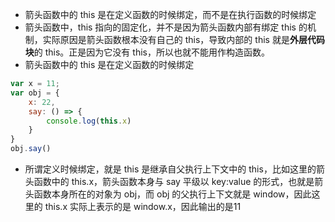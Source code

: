 - 箭头函数中的 this 是在定义函数的时候绑定，而不是在执行函数的时候绑定
- 箭头函数中，this 指向的固定化，并不是因为箭头函数内部有绑定 this 的机制，实际原因是箭头函数根本没有自己的 this，导致内部的 this 就是**外层代码块**的 this。正是因为它没有 this，所以也就不能用作构造函数。
- 箭头函数中的 this 是在定义函数的时候绑定
```js
var x = 11;
var obj = {
    x: 22,
    say: () => {
        console.log(this.x)
    }
}
obj.say()
```
- 所谓定义时候绑定，就是 this 是继承自父执行上下文中的 this，比如这里的箭头函数中的 this.x，箭头函数本身与 say 平级以 key:value 的形式，也就是箭头函数本身所在的对象为 obj，而 obj 的父执行上下文就是 window，因此这里的 this.x 实际上表示的是 window.x，因此输出的是11
